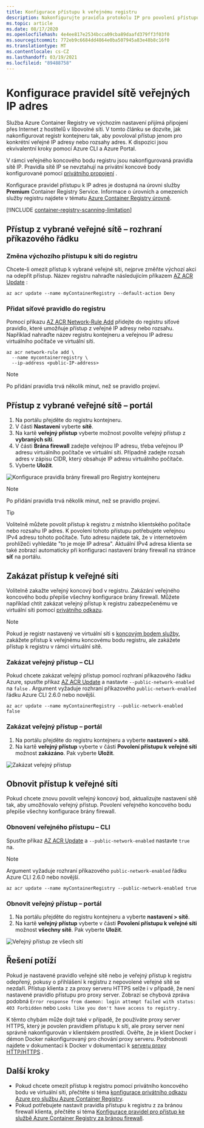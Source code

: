 ```yaml
---
title: Konfigurace přístupu k veřejnému registru
description: Nakonfigurujte pravidla protokolu IP pro povolení přístupu ke službě Azure Container Registry z vybraných veřejných IP adres nebo rozsahů adres.
ms.topic: article
ms.date: 08/17/2020
ms.openlocfilehash: 4e4ee817e2534bcca09cba89daafd379ff3f03f0
ms.sourcegitcommit: 772eb9c6684dd4864e0ba507945a83e48b8c16f0
ms.translationtype: MT
ms.contentlocale: cs-CZ
ms.lasthandoff: 03/19/2021
ms.locfileid: "89488758"
---
```

# <a name="configure-public-ip-network-rules"></a>Konfigurace pravidel sítě veřejných IP adres

Služba Azure Container Registry ve výchozím nastavení přijímá připojení přes Internet z hostitelů v libovolné síti. V tomto článku se dozvíte, jak nakonfigurovat registr kontejneru tak, aby povoloval přístup jenom pro konkrétní veřejné IP adresy nebo rozsahy adres. K dispozici jsou ekvivalentní kroky pomocí Azure CLI a Azure Portal.

V rámci veřejného koncového bodu registru jsou nakonfigurovaná pravidla sítě IP. Pravidla sítě IP se nevztahují na privátní koncové body konfigurované pomocí [privátního propojení](container-registry-private-link.md) .

Konfigurace pravidel přístupu k IP adres je dostupná na úrovni služby **Premium** Container Registry Service. Informace o úrovních a omezeních služby registru najdete v tématu [Azure Container Registry úrovně](container-registry-skus.md).

[!INCLUDE [container-registry-scanning-limitation](../../includes/container-registry-scanning-limitation.md)]

## <a name="access-from-selected-public-network---cli"></a>Přístup z vybrané veřejné sítě – rozhraní příkazového řádku

### <a name="change-default-network-access-to-registry"></a>Změna výchozího přístupu k síti do registru

Chcete-li omezit přístup k vybrané veřejné síti, nejprve změňte výchozí akci na odepřít přístup. Název registru nahraďte následujícím příkazem [AZ ACR Update][az-acr-update] :

```azurecli
az acr update --name myContainerRegistry --default-action Deny
```

### <a name="add-network-rule-to-registry"></a>Přidat síťové pravidlo do registru

Pomocí příkazu [AZ ACR Network-Rule Add][az-acr-network-rule-add] přidejte do registru síťové pravidlo, které umožňuje přístup z veřejné IP adresy nebo rozsahu. Například nahraďte název registru kontejneru a veřejnou IP adresu virtuálního počítače ve virtuální síti.

```azurecli
az acr network-rule add \
  --name mycontainerregistry \
  --ip-address <public-IP-address>
```

> [!NOTE]
> Po přidání pravidla trvá několik minut, než se pravidlo projeví.

## <a name="access-from-selected-public-network---portal"></a>Přístup z vybrané veřejné sítě – portál

1. Na portálu přejděte do registru kontejneru.
1. V části **Nastavení** vyberte **sítě**.
1. Na kartě **veřejný přístup** vyberte možnost povolíte veřejný přístup z **vybraných sítí**.
1. V části **Brána firewall** zadejte veřejnou IP adresu, třeba veřejnou IP adresu virtuálního počítače ve virtuální síti. Případně zadejte rozsah adres v zápisu CIDR, který obsahuje IP adresu virtuálního počítače.
1. Vyberte **Uložit**.

![Konfigurace pravidla brány firewall pro Registry kontejneru][acr-access-selected-networks]

> [!NOTE]
> Po přidání pravidla trvá několik minut, než se pravidlo projeví.

> [!TIP]
> Volitelně můžete povolit přístup k registru z místního klientského počítače nebo rozsahu IP adres. K povolení tohoto přístupu potřebujete veřejnou IPv4 adresu tohoto počítače. Tuto adresu najdete tak, že v internetovém prohlížeči vyhledáte "to je moje IP adresa". Aktuální IPv4 adresa klienta se také zobrazí automaticky při konfiguraci nastavení brány firewall na stránce **síť** na portálu.

## <a name="disable-public-network-access"></a>Zakázat přístup k veřejné síti

Volitelně zakažte veřejný koncový bod v registru. Zakázání veřejného koncového bodu přepíše všechny konfigurace brány firewall. Můžete například chtít zakázat veřejný přístup k registru zabezpečenému ve virtuální síti pomocí [privátního odkazu](container-registry-private-link.md).

> [!NOTE]
> Pokud je registr nastavený ve virtuální síti s [koncovým bodem služby](container-registry-vnet.md), zakážete přístup k veřejnému koncovému bodu registru, ale zakážete přístup k registru v rámci virtuální sítě.

### <a name="disable-public-access---cli"></a>Zakázat veřejný přístup – CLI

Pokud chcete zakázat veřejný přístup pomocí rozhraní příkazového řádku Azure, spusťte příkaz [AZ ACR Update][az-acr-update] a nastavte `--public-network-enabled` na `false` . Argument vyžaduje rozhraní příkazového `public-network-enabled` řádku Azure CLI 2.6.0 nebo novější. 

```azurecli
az acr update --name myContainerRegistry --public-network-enabled false
```

### <a name="disable-public-access---portal"></a>Zakázat veřejný přístup – portál

1. Na portálu přejděte do registru kontejneru a vyberte **nastavení > sítě**.
1. Na kartě **veřejný přístup** vyberte v části **Povolení přístupu k veřejné síti** možnost **zakázáno**. Pak vyberte **Uložit**.

![Zakázat veřejný přístup][acr-access-disabled]


## <a name="restore-public-network-access"></a>Obnovit přístup k veřejné síti

Pokud chcete znovu povolit veřejný koncový bod, aktualizujte nastavení sítě tak, aby umožňovalo veřejný přístup. Povolení veřejného koncového bodu přepíše všechny konfigurace brány firewall. 

### <a name="restore-public-access---cli"></a>Obnovení veřejného přístupu – CLI

Spusťte příkaz [AZ ACR Update][az-acr-update] a `--public-network-enabled` nastavte `true` na. 

> [!NOTE]
> Argument vyžaduje rozhraní příkazového `public-network-enabled` řádku Azure CLI 2.6.0 nebo novější. 

```azurecli
az acr update --name myContainerRegistry --public-network-enabled true
```

### <a name="restore-public-access---portal"></a>Obnovit veřejný přístup – portál

1. Na portálu přejděte do registru kontejneru a vyberte **nastavení > sítě**.
1. Na kartě **veřejný přístup** vyberte v části **Povolení přístupu k veřejné síti** možnost **všechny sítě**. Pak vyberte **Uložit**.

![Veřejný přístup ze všech sítí][acr-access-all-networks]

## <a name="troubleshoot"></a>Řešení potíží

Pokud je nastavené pravidlo veřejné sítě nebo je veřejný přístup k registru odepřený, pokusy o přihlášení k registru z nepovolené veřejné sítě se nezdaří. Přístup klienta z za proxy serveru HTTPS selže i v případě, že není nastavené pravidlo přístupu pro proxy server. Zobrazí se chybová zpráva podobná `Error response from daemon: login attempt failed with status: 403 Forbidden` nebo `Looks like you don't have access to registry` .

K těmto chybám může dojít také v případě, že používáte proxy server HTTPS, který je povolen pravidlem přístupu k síti, ale proxy server není správně nakonfigurován v klientském prostředí. Ověřte, že je klient Docker i démon Docker nakonfigurovaný pro chování proxy serveru. Podrobnosti najdete v dokumentaci k Docker v dokumentaci k [serveru proxy HTTP/HTTPS](https://docs.docker.com/config/daemon/systemd/#httphttps-proxy) .


## <a name="next-steps"></a>Další kroky

* Pokud chcete omezit přístup k registru pomocí privátního koncového bodu ve virtuální síti, přečtěte si téma [konfigurace privátního odkazu Azure pro službu Azure Container Registry](container-registry-private-link.md).
* Pokud potřebujete nastavit pravidla přístupu k registru z za bránou firewall klienta, přečtěte si téma [Konfigurace pravidel pro přístup ke službě Azure Container Registry za bránou firewall](container-registry-firewall-access-rules.md).

[az-acr-login]: /cli/azure/acr#az-acr-login
[az-acr-network-rule-add]: /cli/azure/acr/network-rule/#az-acr-network-rule-add
[az-acr-network-rule-remove]: /cli/azure/acr/network-rule/#az-acr-network-rule-remove
[az-acr-network-rule-list]: /cli/azure/acr/network-rule/#az-acr-network-rule-list
[az-acr-run]: /cli/azure/acr#az-acr-run
[az-acr-update]: /cli/azure/acr#az-acr-update
[quickstart-portal]: container-registry-get-started-portal.md
[quickstart-cli]: container-registry-get-started-azure-cli.md
[azure-portal]: https://portal.azure.com

[acr-access-selected-networks]: ./media/container-registry-access-selected-networks/acr-access-selected-networks.png
[acr-access-disabled]: ./media/container-registry-access-selected-networks/acr-access-disabled.png
[acr-access-all-networks]: ./media/container-registry-access-selected-networks/acr-access-all-networks.png
